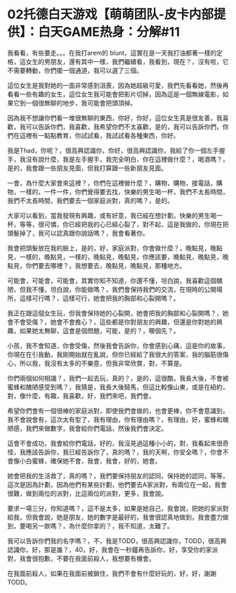 # 02托德白天游戏【萌萌团队-皮卡内部提供】：白天GAME热身：分解#11

我看看，有些要走。。。在我打arem的 blunt，這實在是一天我打油都著一樣的定格，這女生的男朋友，還有其中一樣，我們繼續看，我看到，現在？，沒有啦，它不需要轉動，你們擺一個通道，我可以選了三個。

這位女生是我對她的一面非常感到沮喪，因為她超級可愛，我們先看看她，然後再看看一些有趣的女生，這位女生我可能會把影片切掉，因為這是一個無線電影，如果它到一個很無聊的地步，我可能會把頭頂掉。

因為我不想讓你們看一堆很無聊的東西，你好，你好，這位女生真是很友善，我喜歡，我可以告訴你們，我喜歡，我希望你們不太喜歡，是的，我可以告訴你們，你們在這裡有一點點教育，你試試看，我試試看各種東西，你好。

我是Thad，你呢？，很高興認識你，你好，很高興認識你，我給了你一個左手握手，我沒有說什麼，我是左手握手，我完全明白，你在這裡做什麼？，喝酒嗎？，是的，我會跟一些朋友見面，但我打算跟一些新朋友見面。

一會，為什麼大家會來這裡？，你們在這裡做什麼？，購物，購物，接電話，購物，一樣的，一件一件，你們覺得要去找，快樂的男生喝一杯，我們不太長時間，我們不太長時間，我們要去一個家庭派對，真的嗎？，是的。

大家可以看到，當我發現有興趣，或有好意，我已經在想計劃，快樂的男生喝一杯，等等，很可憐，你已經把我的心已經心裂了，對不起，這是我做的，你現在把頭髮掉了，我可以認真跟你說話嗎？，我會看著你。

我會把頭髮放在我的臉上，是的，好，家庭派對，你會做什麼？，晚點見，晚點見，一樣的，晚點見，一樣的，晚點見，晚點見，你應該要，晚點見，晚點見，晚點見，你們要去哪裡？，我想要去，晚點見，晚點見，那種地方。

可能會，可能會，可能會，其實你知不知道，你還不懂，坦白說，我喜歡這個醜陋，但我不懂，坦白說，你能做嗎？，我們會保持我們的交流，在現時的公開場所，這樣可行嗎？，這樣可行，她會把我的胸部和心裂開嗎？。

我正在跟這個女生玩，但我會保持她的心裂開，她會把我的胸部和心裂開嗎？，她會不會受傷？，她會不會擔心？，這些都是你對朋友的興趣，但還是你對她的興趣，如果她太無聊，這會是個問題，可能，是的？，哪個先？。

小孩，我不會知道，你會受傷，然後我會告訴你，你會感到心痛，這是你的故事，你現在在引我動，我剛開始就在亂說，但你已經給了我很大的答案，我的腦筋很傷心，所以我，我沒有太多的不樂意，但我非常欣賞，對，不算是。

你們兩個如何相識？，我們一起去玩，真的？，是的，這很酷，我長大後，不會被蜜蜂和醜陋感受到嗎？，我猜是，我長大後騎馬，但這比較像山東，或是在紐約，對，像什麼，有趣，我喜歡，好，我們來吧，我們會。

希望你們會有一個很棒的家庭派對，即使我們會做的，也會更棒，你不會意識到，我不會說會有，這次太有型了，我有理由，你有理由嗎？，有理由，好，蜜蜂和醜陋感，我們來做數字，我會給你們電話，然後我們會決定。

這會不會成功，我會給你們電話，好的，我沒見過這種小小的，對，我看起來很奇怪，我應該告訴你，我已經告訴你了，真的嗎？，我的天啊，你安全嗎？，你會不會像小白蜜蜂，確保她不會，我會，我會，好的，她會。

她會把我的生活救了，真的嗎？，我們要保持朋友的認同，保持她的認同，等等，這次是因為計劃，因為他們有某些計劃，他們要去A家派對，有兩位在一起，我會很難，做到兩位的派對，比這兩位的派對，更多，我會說。

要求一場三分，你知道嗎？，這不是太多，如果是她自己，我會說，把她的家派對給我，但我會說，她是朋友，她的數字是最好的，我會很認真地做到，我會盡力做到，要喝另一款嗎？，為什麼你拿的？，我不知道，太難了。

我可以告訴你們我的名字嗎？，不，我是TODD，很高興認識你，TODD，很高興認識你，好，那是誰？，40，好，我會在一秒鐘再告訴你，好，享受你的家派對，我會很抱歉，不要在我面前殺人，我想要有機會。

在我面前殺人，如果在我面前被鎖住，我們不會有什麼好玩的，好，好，謝謝TODD。